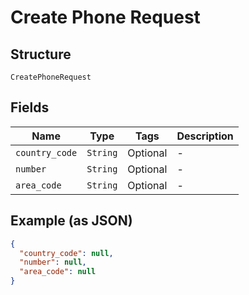 
# Create Phone Request

## Structure

`CreatePhoneRequest`

## Fields

| Name | Type | Tags | Description |
|  --- | --- | --- | --- |
| `country_code` | `String` | Optional | - |
| `number` | `String` | Optional | - |
| `area_code` | `String` | Optional | - |

## Example (as JSON)

```json
{
  "country_code": null,
  "number": null,
  "area_code": null
}
```


